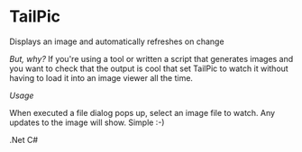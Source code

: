 TailPic
=======

Displays an image and automatically refreshes on change

*But, why?*
If you're using a tool or written a script that generates images and you want to check that the output is cool that set TailPic to watch it without having to load it into an image viewer all the time.

*Usage*

When executed a file dialog pops up, select an image file to watch. Any updates to the image will show. Simple :-)

.Net C#

